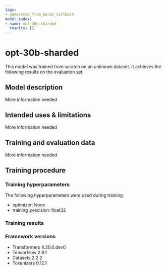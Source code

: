 ```yaml
---
tags:
- generated_from_keras_callback
model-index:
- name: opt-30b-sharded
  results: []
---
```


<!-- This model card has been generated automatically according to the information Keras had access to. You should
probably proofread and complete it, then remove this comment. -->

# opt-30b-sharded

This model was trained from scratch on an unknown dataset.
It achieves the following results on the evaluation set:


## Model description

More information needed

## Intended uses & limitations

More information needed

## Training and evaluation data

More information needed

## Training procedure

### Training hyperparameters

The following hyperparameters were used during training:
- optimizer: None
- training_precision: float32

### Training results



### Framework versions

- Transformers 4.20.0.dev0
- TensorFlow 2.9.1
- Datasets 2.2.2
- Tokenizers 0.12.1
